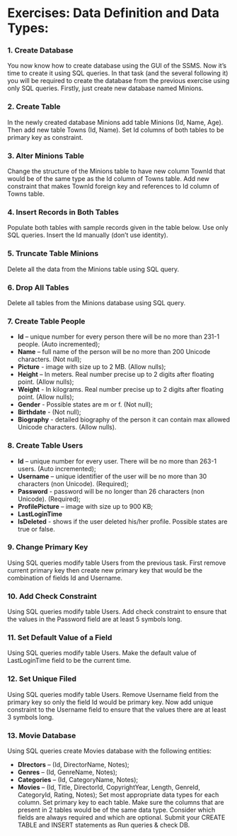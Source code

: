 # Exercises: Data Definition and Data Types:

### 1. Create Database
You now know how to create database using the GUI of the SSMS. Now it’s time to create it using SQL queries. In that task (and the several following it) you will be required to create the database from the previous exercise using only SQL queries. Firstly, just create new database named Minions.

### 2. Create Table
In the newly created database Minions add table Minions (Id, Name, Age). Then add new table Towns (Id, Name). Set Id columns of both tables to be primary key as constraint.

### 3. Alter Minions Table
Change the structure of the Minions table to have new column TownId that would be of the same type as the Id column of Towns table. Add new constraint that makes TownId foreign key and references to Id column of Towns table.

### 4. Insert Records in Both Tables
Populate both tables with sample records given in the table below. Use only SQL queries. Insert the Id manually (don’t use identity).

### 5. Truncate Table Minions
Delete all the data from the Minions table using SQL query.

### 6. Drop All Tables
Delete all tables from the Minions database using SQL query.

### 7. Create Table People
* **Id** – unique number for every person there will be no more than 231-1 people. (Auto incremented);
* **Name** – full name of the person will be no more than 200 Unicode characters. (Not null);
* **Picture** - image with size up to 2 MB. (Allow nulls);
* **Height** – In meters. Real number precise up to 2 digits after floating point. (Allow nulls);
* **Weight** - In kilograms. Real number precise up to 2 digits after floating point. (Allow nulls);
* **Gender** - Possible states are m or f. (Not null);
* **Birthdate** - (Not null);
* **Biography** - detailed biography of the person it can contain max allowed Unicode characters. (Allow nulls).

### 8. Create Table Users
* **Id** – unique number for every user. There will be no more than 263-1 users. (Auto incremented);
* **Username** – unique identifier of the user will be no more than 30 characters (non Unicode). (Required);
* **Password** - password will be no longer than 26 characters (non Unicode). (Required);
* **ProfilePicture** – image with size up to 900 KB;
* **LastLoginTime**
* **IsDeleted** - shows if the user deleted his/her profile. Possible states are true or false.

### 9. Change Primary Key
Using SQL queries modify table Users from the previous task. First remove current primary key then create new primary key that would be the combination of fields Id and Username.

### 10. Add Check Constraint
Using SQL queries modify table Users. Add check constraint to ensure that the values in the Password field are at least 5 symbols long.

### 11. Set Default Value of a Field
Using SQL queries modify table Users. Make the default value of LastLoginTime field to be the current time.

### 12. Set Unique Filed
Using SQL queries modify table Users. Remove Username field from the primary key so only the field Id would be primary key. Now add unique constraint to the Username field to ensure that the values there are at least 3 symbols long.

### 13. Movie Database
Using SQL queries create Movies database with the following entities:
* **DIrectors** – (Id, DirectorName, Notes);
* **Genres** – (Id, GenreName, Notes);
* **Categories** – (Id, CategoryName, Notes);
* **Movies** – (Id, Title, DirectorId, CopyrightYear, Length, GenreId, CategoryId, Rating, Notes);
Set most appropriate data types for each column. Set primary key to each table. Make sure the columns that are present in 2 tables would be of the same data type. Consider which fields are always required and which are optional. Submit your CREATE TABLE and INSERT statements as Run queries & check DB.
